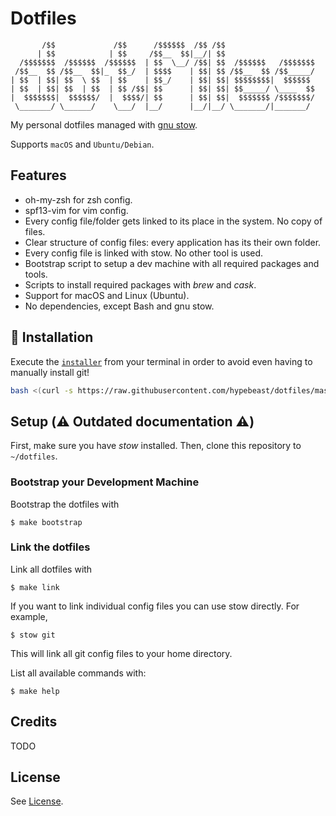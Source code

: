 # Dotfiles

```
       /$$             /$$      /$$$$$$  /$$ /$$
      | $$            | $$     /$$__  $$|__/| $$
  /$$$$$$$  /$$$$$$  /$$$$$$  | $$  \__/ /$$| $$  /$$$$$$   /$$$$$$$
 /$$__  $$ /$$__  $$|_  $$_/  | $$$$    | $$| $$ /$$__  $$ /$$_____/
| $$  | $$| $$  \ $$  | $$    | $$_/    | $$| $$| $$$$$$$$|  $$$$$$
| $$  | $$| $$  | $$  | $$ /$$| $$      | $$| $$| $$_____/ \____  $$
|  $$$$$$$|  $$$$$$/  |  $$$$/| $$      | $$| $$|  $$$$$$$ /$$$$$$$/
 \_______/ \______/    \___/  |__/      |__/|__/ \_______/|_______/
```

My personal dotfiles managed with [gnu stow](https://www.gnu.org/software/stow/).

Supports `macOS` and `Ubuntu/Debian`.

## Features

- oh-my-zsh for zsh config.
- spf13-vim for vim config.
- Every config file/folder gets linked to its place in the system. No copy of files.
- Clear structure of config files: every application has its their own folder.
- Every config file is linked with stow. No other tool is used.
- Bootstrap script to setup a dev machine with all required packages and tools.
- Scripts to install required packages with _brew_ and _cask_.
- Support for macOS and Linux (Ubuntu).
- No dependencies, except Bash and gnu stow.

## 🚀 Installation

Execute the [`installer`](installer) from your terminal in order to avoid even having to manually install git!

```bash
bash <(curl -s https://raw.githubusercontent.com/hypebeast/dotfiles/master/installer)
```

## Setup (⚠️ Outdated documentation ⚠️)

First, make sure you have _stow_ installed. Then, clone this repository to `~/dotfiles`.

### Bootstrap your Development Machine

Bootstrap the dotfiles with

```
$ make bootstrap
```

### Link the dotfiles

Link all dotfiles with

```
$ make link
```

If you want to link individual config files you can use stow directly. For example,

```
$ stow git
```

This will link all git config files to your home directory.

List all available commands with:

```
$ make help
```

## Credits

TODO

## License

See [License](./LICENSE).
